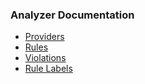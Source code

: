 ### Analyzer Documentation

* [Providers](./providers.md)
* [Rules](./rules.md)
* [Violations](./violations.md)
* [Rule Labels](./labels.md)